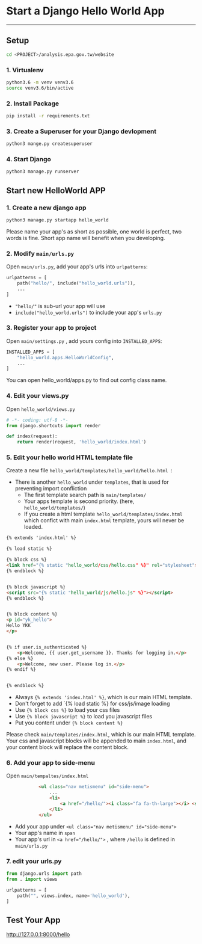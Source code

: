 # Start a Django Hello World App

---

## Setup

``` sh
cd <PROJECT>/analysis.epa.gov.tw/website
```

### 1. Virtualenv

```sh
python3.6 -m venv venv3.6
source venv3.6/bin/active
```

### 2. Install Package

``` sh
pip install -r requirements.txt
```

### 3. Create a Superuser for your Django devlopment

``` sh
python3 mange.py createsuperuser
```

### 4. Start Django

``` sh
python3 manage.py runserver
```



## Start new HelloWorld APP

### 1. Create a new django app

``` sh
python3 manage.py startapp hello_world
```

Please name your app's as short as possible, one world is perfect, two words is fine. Short app name will benefit when you developing.

### 2. Modify `main/urls.py`

Open `main/urls.py`, add your app's urls into `urlpatterns`:

```python
urlpatterns = [
	path("hello/", include("hello_world.urls")),
	...
]
```

* `"hello/"` is sub-url your app will use
* `include("hello_world.urls")` to include your app's `urls.py`

### 3. Register your app to project

Open `main/settings.py` , add yours config into `INSTALLED_APPS`:

```python
INSTALLED_APPS = [
	"hello_world.apps.HelloWorldConfig",
	...
]
```

You can open hello_world/apps.py to find out config class name.

### 4. Edit your views.py

Open `hello_world/views.py`

```python
# -*- coding: utf-8 -*-
from django.shortcuts import render

def index(request):
    return render(request, 'hello_world/index.html')
```

### 5. Edit your hello world HTML template file

Create a new file `hello_world/templates/hello_world/hello.html `:

* There is another `hello_world` under `templates`, that is used for preventing import confliction
  * The first template search path is `main/templates/`
  * Your apps template is second priority. (here, `hello_world/templates/`)
  * If you create a html template `hello_world/templates/index.html` which confict with main `index.html` template, yours will never be loaded.

``` html
{% extends 'index.html' %}

{% load static %}

{% block css %}
<link href="{% static "hello_world/css/hello.css" %}" rel="stylesheet">
{% endblock %}


{% block javascript %}
<script src="{% static "hello_world/js/hello.js" %}"></script>
{% endblock %}


{% block content %}
<p id="yk_hello">
Hello YKK
</p>


{% if user.is_authenticated %}
    <p>Welcome, {{ user.get_username }}. Thanks for logging in.</p>
{% else %}
    <p>Welcome, new user. Please log in.</p>
{% endif %}


{% endblock %}
```

* Always `{% extends 'index.html' %}`, which is our main HTML template.
* Don't forget to add `{% load static %} for css/js/image loading
* Use `{% block css %}` to load your css files
* Use  `{% block javascript %}` to load you javascript files
* Put you content under  `{% block content %}`

Please check `main/templates/index.html`, which is our main HTML template. Your css and javascript blocks will be appended to main `index.html`, and your content block will replace the content block.

### 6. Add your app to side-menu

Open `main/tempaltes/index.html`

``` html
            <ul class="nav metismenu" id="side-menu">
                ...
                <li>
                    <a href="/hello/"><i class="fa fa-th-large"></i> <span class="nav-label">Hello view</span> </a>
                </li>
            </ul>
```

* Add your app under `<ul class="nav metismenu" id="side-menu">`
* Your app's name in `span`
* Your app's url in `<a href="/hello/">` , where `/hello` is defined in `main/urls.py`

### 7. edit your urls.py

```Python
from django.urls import path
from . import views

urlpatterns = [
	path("", views.index, name='hello_world'),
]
```



## Test Your App

http://127.0.0.1:8000/hello

